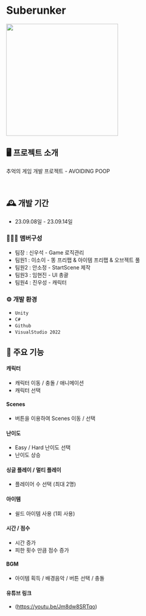 # Suberunker
<img src="https://github.com/HJ-and-Bulls/Suberunker/assets/125940144/b5496036-6331-452f-91e1-279160a2b15f" width=300>

## 🖥️ 프로젝트 소개
추억의 게임 개발 프로젝트 - AVOIDING POOP

<br>

## 🕰️ 개발 기간
* 23.09.08일 - 23.09.14일

### 🧑‍🤝‍🧑 맴버구성
 - 팀장  : 신우석 - Game 로직관리
 - 팀원1 : 이소이 - 똥 프리팹 & 아이템 프리팹 & 오브젝트 풀
 - 팀원2 : 안소정 - StartScene 제작
 - 팀원3 : 임현진 - UI 총괄
 - 팀원4 : 진우성 - 캐릭터

### ⚙️ 개발 환경
- `Unity`
- `C#`
- `Github`
- `VisualStudio 2022`

## 📌 주요 기능
#### 캐릭터
- 캐릭터 이동 / 충돌 / 애니메이션
- 캐릭터 선택
#### Scenes
- 버튼을 이용하여 Scenes 이동 / 선택
#### 난이도 
- Easy / Hard 난이도 선택
- 난이도 상승

#### 싱글 플레이 / 멀티 플레이
- 플레이어 수 선택 (최대 2명)
#### 아이템
- 쉴드 아이템 사용 (1회 사용)
#### 시간 / 점수
- 시간 증가
- 피한 횟수 만큼 점수 증가
#### BGM
- 아이템 획득 / 배경음악 / 버튼 선택 / 충돌
#### 유튜브 링크
- (https://youtu.be/Jm8dw8SRTqo)
